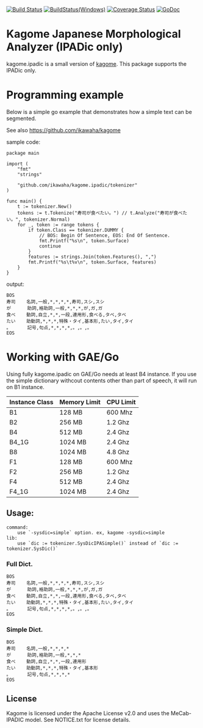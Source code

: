 [![Build Status](https://travis-ci.org/ikawaha/kagome.ipadic.svg?branch=master)](https://travis-ci.org/ikawaha/kagome.ipadic) [![BuildStatus(Windows)](https://ci.appveyor.com/api/projects/status/1y9pvcrdyarpmsy1/branch/master?svg=true)](https://ci.appveyor.com/project/ikawaha/kagome-ipadic) [![Coverage Status](https://coveralls.io/repos/ikawaha/kagome.ipadic/badge.svg?branch=master&service=github)](https://coveralls.io/github/ikawaha/kagome.ipadic?branch=master)  [![GoDoc](https://godoc.org/github.com/ikawaha/kagome.ipadic?status.svg)](https://godoc.org/github.com/ikawaha/kagome.ipadic)

Kagome Japanese Morphological Analyzer (IPADic only)
===

kagome.ipadic is a small version of [kagome](https://github.com/ikawaha/kagome).
This package supports the IPADic only.


# Programming example

Below is a simple go example that demonstrates how a simple text can be segmented.

See also https://github.com/ikawaha/kagome 


sample code:

```go:example
package main

import (
	"fmt"
	"strings"

	"github.com/ikawaha/kagome.ipadic/tokenizer"
)

func main() {
	t := tokenizer.New()
	tokens := t.Tokenize("寿司が食べたい。") // t.Analyze("寿司が食べたい。", tokenizer.Normal)
	for _, token := range tokens {
		if token.Class == tokenizer.DUMMY {
			// BOS: Begin Of Sentence, EOS: End Of Sentence.
			fmt.Printf("%s\n", token.Surface)
			continue
		}
		features := strings.Join(token.Features(), ",")
		fmt.Printf("%s\t%v\n", token.Surface, features)
	}
}
```

output:

```text:outputs
BOS
寿司    名詞,一般,*,*,*,*,寿司,スシ,スシ
が      助詞,格助詞,一般,*,*,*,が,ガ,ガ
食べ    動詞,自立,*,*,一段,連用形,食べる,タベ,タベ
たい    助動詞,*,*,*,特殊・タイ,基本形,たい,タイ,タイ
。      記号,句点,*,*,*,*,。,。,。
EOS
```

# Working with GAE/Go

Using fully kagome.ipadic on GAE/Go needs at least B4 instance.
If you use the simple dictionary withcout contents other than part of speech, it will run on B1 instance.

|Instance Class|Memory Limit|CPU Limit|
|:---|:---|:---|
|B1|128 MB|600 Mhz|
|B2|256 MB|1.2 Ghz|
|B4|512 MB|2.4 Ghz|
|B4_1G|1024 MB|2.4 Ghz|
|B8|1024 MB|4.8 Ghz|
|F1|128 MB|600 Mhz|
|F2|256 MB|1.2 Ghz|
|F4|512 MB|2.4 Ghz|
|F4_1G|1024 MB|2.4 Ghz|

## Usage:

```
command:
    use `-sysdic=simple` option. ex, kagome -sysdic=simple
lib:
    use `dic := tokenizer.SysDicIPASimple()` instead of `dic := tokenizer.SysDic()`
```

### Full Dict.

```text:outputs
BOS
寿司    名詞,一般,*,*,*,*,寿司,スシ,スシ
が      助詞,格助詞,一般,*,*,*,が,ガ,ガ
食べ    動詞,自立,*,*,一段,連用形,食べる,タベ,タベ
たい    助動詞,*,*,*,特殊・タイ,基本形,たい,タイ,タイ
。      記号,句点,*,*,*,*,。,。,。
EOS
```

### Simple Dict.

```text:outputs
BOS
寿司    名詞,一般,*,*,*,*
が      助詞,格助詞,一般,*,*,*
食べ    動詞,自立,*,*,一段,連用形
たい    助動詞,*,*,*,特殊・タイ,基本形
。      記号,句点,*,*,*,*
EOS
```

License
---
Kagome is licensed under the Apache License v2.0 and uses the MeCab-IPADIC model. See NOTICE.txt for license details.
